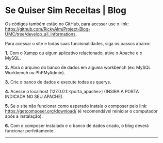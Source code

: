 # **Se Quiser Sim Receitas | Blog**

Os códigos também estão no GitHub, para acessar use o link: https://github.com/RickyAlm/Project-Blog-UMC/tree/develop_all_informations.

Para acessar o site e todas suas funcionalidades, siga os passos abaixo:

**1.** Com o Xampp ou algum aplicativo relacionado, ative o Apache e o MySQL.

**2.** Abra o arquivo do banco de dados em alguma workbench (ex: MySQL Workbench ou PhPMyAdmin).

**3.** Crie o banco de dados e execute todas as querys.

**4.** Acesse o localhost (127.0.0.1:<porta_apache>) (INSIRA A PORTA INDICADA NO SEU APACHE).

**5.** Se o site não funcionar como esperado instale o composer pelo link: https://getcomposer.org/download/ (é recomendável reiniciar o computador após a instalação).

**6.** Com o composer instalado e o banco de dados criado, o blog deverá funcionar perfeitamente.
****